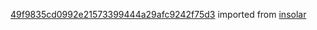 [49f9835cd0992e21573399444a29afc9242f75d3](https://github.com/insolar/insolar/commit/49f9835cd0992e21573399444a29afc9242f75d3) imported from [insolar](https://github.com/insolar/insolar)
